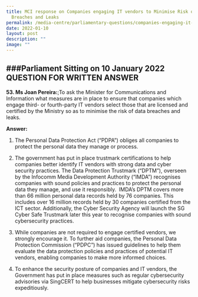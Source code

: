 ```yaml
---
title: MCI response on Companies engaging IT vendors to Minimise Risk of Data
  Breaches and Leaks
permalink: /media-centre/parliamentary-questions/companies-engaging-it-vendors-to-minimise-data-breaches/
date: 2022-01-10
layout: post
description: ""
image: ""
---
```

###Parliament Sitting on 10 January 2022
QUESTION FOR WRITTEN ANSWER
------------------------------------
**53. Ms Joan Pereira:**;To ask the Minister for Communications and Information what measures are in place to ensure that companies which engage third- or fourth-party IT vendors select those that are licensed and certified by the Ministry so as to minimise the risk of data breaches and leaks.

**Answer:**
1. The Personal Data Protection Act (“PDPA”) obliges all companies to protect the personal data they manage or process.

2. The government has put in place trustmark certifications to help companies better identify IT vendors with strong data and cyber security practices. The Data Protection Trustmark (“DPTM”), overseen by the Infocomm Media Development Authority (“IMDA”) recognises companies with sound policies and practices to protect the personal data they manage, and use it responsibly.&nbsp; IMDA’s DPTM covers more than 66 million personal data records held by 76 companies. This includes over 16 million records held by 30 companies certified from the ICT sector. Additionally, the Cyber Security Agency will launch the SG Cyber Safe Trustmark later this year to recognise companies with sound cybersecurity practices.

3. While companies are not required to engage certified vendors, we strongly encourage it. To further aid companies, the Personal Data Protection Commission (“PDPC”) has issued guidelines to help them evaluate the data protection policies and practices of potential IT vendors, enabling companies to make more informed choices.

4. To enhance the security posture of companies and IT vendors, the Government has put in place measures such as regular cybersecurity advisories via SingCERT to help businesses mitigate cybersecurity risks expeditiously.